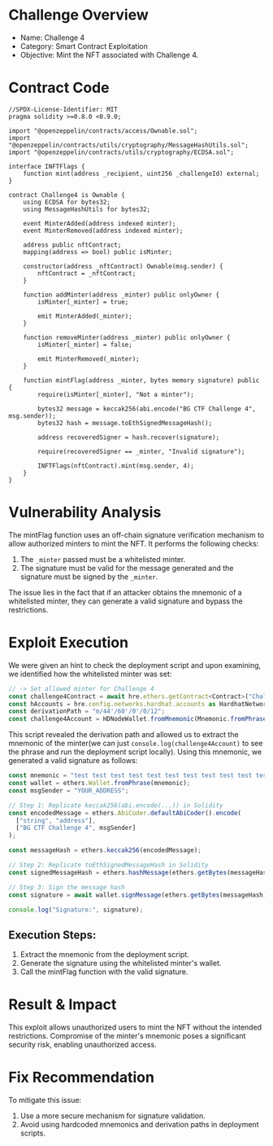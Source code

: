 # Challenge Overview
- Name: Challenge 4
- Category: Smart Contract Exploitation
- Objective: Mint the NFT associated with Challenge 4.

# Contract Code

```solidity
//SPDX-License-Identifier: MIT
pragma solidity >=0.8.0 <0.9.0;

import "@openzeppelin/contracts/access/Ownable.sol";
import "@openzeppelin/contracts/utils/cryptography/MessageHashUtils.sol";
import "@openzeppelin/contracts/utils/cryptography/ECDSA.sol";

interface INFTFlags {
    function mint(address _recipient, uint256 _challengeId) external;
}

contract Challenge4 is Ownable {
    using ECDSA for bytes32;
    using MessageHashUtils for bytes32;

    event MinterAdded(address indexed minter);
    event MinterRemoved(address indexed minter);

    address public nftContract;
    mapping(address => bool) public isMinter;

    constructor(address _nftContract) Ownable(msg.sender) {
        nftContract = _nftContract;
    }

    function addMinter(address _minter) public onlyOwner {
        isMinter[_minter] = true;

        emit MinterAdded(_minter);
    }

    function removeMinter(address _minter) public onlyOwner {
        isMinter[_minter] = false;

        emit MinterRemoved(_minter);
    }

    function mintFlag(address _minter, bytes memory signature) public {
        require(isMinter[_minter], "Not a minter");

        bytes32 message = keccak256(abi.encode("BG CTF Challenge 4", msg.sender));
        bytes32 hash = message.toEthSignedMessageHash();

        address recoveredSigner = hash.recover(signature);

        require(recoveredSigner == _minter, "Invalid signature");

        INFTFlags(nftContract).mint(msg.sender, 4);
    }
}
```

# Vulnerability Analysis

The mintFlag function uses an off-chain signature verification mechanism to allow authorized minters to mint the NFT. It performs the following checks:
1. The `_minter` passed must be a whitelisted minter.
2. The signature must be valid for the message generated and the signature must be signed by the `_minter`.

The issue lies in the fact that if an attacker obtains the mnemonic of a whitelisted minter, they can generate a valid signature and bypass the restrictions.

# Exploit Execution

We were given an hint to check the deployment script and upon examining, we identified how the whitelisted minter was set:

```javascript
// -> Set allowed minter for Challenge 4
const challenge4Contract = await hre.ethers.getContract<Contract>("Challenge4", deployer);
const hAccounts = hre.config.networks.hardhat.accounts as HardhatNetworkHDAccountsConfig;
const derivationPath = "m/44'/60'/0'/0/12";
const challenge4Account = HDNodeWallet.fromMnemonic(Mnemonic.fromPhrase(hAccounts.mnemonic), derivationPath);
```

This script revealed the derivation path and allowed us to extract the mnemonic of the minter(we can just `console.log(challenge4Account)` to see the phrase and run the deployment script locally). Using this mnemonic, we generated a valid signature as follows:

```javascript
const mnemonic = "test test test test test test test test test test test junk";
const wallet = ethers.Wallet.fromPhrase(mnemonic);
const msgSender = "YOUR_ADDRESS";

// Step 1: Replicate keccak256(abi.encode(...)) in Solidity
const encodedMessage = ethers.AbiCoder.defaultAbiCoder().encode(
  ["string", "address"],
  ["BG CTF Challenge 4", msgSender]
);

const messageHash = ethers.keccak256(encodedMessage);

// Step 2: Replicate toEthSignedMessageHash in Solidity
const signedMessageHash = ethers.hashMessage(ethers.getBytes(messageHash));

// Step 3: Sign the message hash
const signature = await wallet.signMessage(ethers.getBytes(messageHash));

console.log("Signature:", signature);
```

## Execution Steps:
1. Extract the mnemonic from the deployment script.
2. Generate the signature using the whitelisted minter's wallet.
3. Call the mintFlag function with the valid signature.

# Result & Impact

This exploit allows unauthorized users to mint the NFT without the intended restrictions. Compromise of the minter's mnemonic poses a significant security risk, enabling unauthorized access.

# Fix Recommendation

To mitigate this issue:
1. Use a more secure mechanism for signature validation.
2. Avoid using hardcoded mnemonics and derivation paths in deployment scripts.